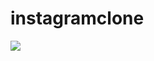# instagramclone
<img src="https://user-images.githubusercontent.com/96903120/175823155-33a66d2f-5dd5-48b2-b29a-84e76fdd69db.png">
